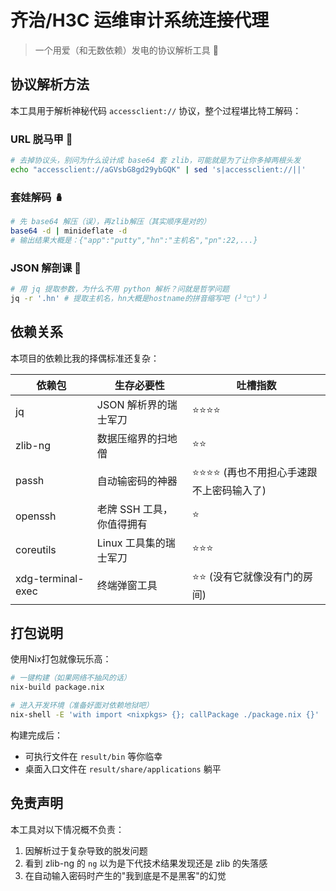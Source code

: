 # 齐治/H3C 运维审计系统连接代理

> 一个用爱（和无数依赖）发电的协议解析工具 🔌

## 协议解析方法

本工具用于解析神秘代码 `accessclient://` 协议，整个过程堪比特工解码：

### URL 脱马甲 👗

```bash
# 去掉协议头，别问为什么设计成 base64 套 zlib，可能就是为了让你多掉两根头发
echo "accessclient://aGVsbG8gd29ybGQK" | sed 's|accessclient://||'
```

### 套娃解码 🪆

```bash
# 先 base64 解压（误），再zlib解压（其实顺序是对的）
base64 -d | minideflate -d
# 输出结果大概是：{"app":"putty","hn":"主机名","pn":22,...}
```

### JSON 解剖课 🔬

```bash
# 用 jq 提取参数，为什么不用 python 解析？问就是哲学问题
jq -r '.hn' # 提取主机名，hn大概是hostname的拼音缩写吧 (╯°□°）╯
```

## 依赖关系

本项目的依赖比我的择偶标准还复杂：

| 依赖包 | 生存必要性 | 吐槽指数 |
|----------------|--------------------------|--------|
| jq | JSON 解析界的瑞士军刀 | ⭐⭐⭐⭐ |
| zlib-ng | 数据压缩界的扫地僧 | ⭐⭐ |
| passh | 自动输密码的神器 | ⭐⭐⭐⭐ (再也不用担心手速跟不上密码输入了) |
| openssh | 老牌 SSH 工具，你值得拥有 | ⭐ |
| coreutils | Linux 工具集的瑞士军刀 | ⭐⭐⭐ |
| xdg-terminal-exec | 终端弹窗工具 | ⭐⭐ (没有它就像没有门的房间) |

## 打包说明

使用Nix打包就像玩乐高：

```bash
# 一键构建（如果网络不抽风的话）
nix-build package.nix

# 进入开发环境（准备好面对依赖地狱吧）
nix-shell -E 'with import <nixpkgs> {}; callPackage ./package.nix {}'
```

构建完成后：

- 可执行文件在 `result/bin` 等你临幸
- 桌面入口文件在 `result/share/applications` 躺平
  
## 免责声明

本工具对以下情况概不负责：

1. 因解析过于复杂导致的脱发问题
1. 看到 zlib-ng 的 `ng` 以为是下代技术结果发现还是 zlib 的失落感
1. 在自动输入密码时产生的"我到底是不是黑客"的幻觉
